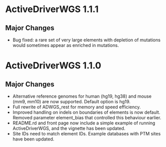 # ActiveDriverWGS 1.1.1

## Major Changes

* Bug fixed: a rare set of very large elements with depletion of mutations would sometimes appear as enriched in mutations. 

# ActiveDriverWGS 1.1.0

## Major Changes

* Alternative reference genomes for human (hg19, hg38) and mouse (mm9, mm10) are now supported. Default option is hg19.
* Full rewrite of ADWGS_rest for memory and speed efficiency.
* Improved handling on indels on boundaries of elements is now default. Removed parameter element_bias that controlled this behaviour earlier. 
* README.rd and front page now include a simple example of running ActiveDriverWGS, and the vignette has been updated.
* Site IDs need to match element IDs. Example databases with PTM sites have been updated. 